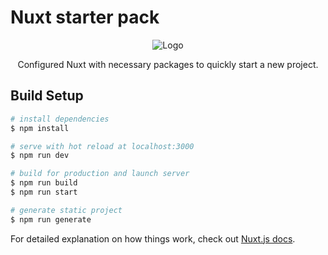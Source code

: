 # Nuxt starter pack

<p align="center">
  <img src="https://i.stack.imgur.com/S1QYn.png" alt="Logo" />
</p>
<p align="center">
    Configured Nuxt with necessary packages to quickly start a new project.
</p>

## Build Setup

```bash
# install dependencies
$ npm install

# serve with hot reload at localhost:3000
$ npm run dev

# build for production and launch server
$ npm run build
$ npm run start

# generate static project
$ npm run generate
```

For detailed explanation on how things work, check out [Nuxt.js docs](https://nuxtjs.org).

